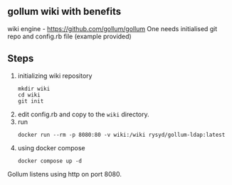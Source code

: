 ## gollum wiki with benefits

wiki engine - https://github.com/gollum/gollum
Оne needs initialised git repo and config.rb file (example provided)

## Steps
1. initializing wiki repository
    ```
    mkdir wiki
    cd wiki
    git init
    ```
2. edit config.rb and copy to the `wiki` directory.
3. run
    ```
    docker run --rm -p 8080:80 -v wiki:/wiki rysyd/gollum-ldap:latest
    ```
3. using docker compose
    ```
    docker compose up -d
    ```

Gollum listens using http on port 8080.

